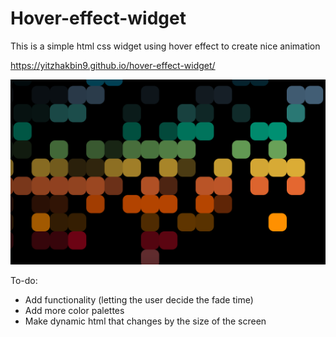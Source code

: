 
# Hover-effect-widget

This is a simple html css widget using hover effect to create nice animation

https://yitzhakbin9.github.io/hover-effect-widget/


![Image](https://raw.githubusercontent.com/Yitzhakbin9/hover-effect-widget/main/img.png)


To-do:
- Add functionality (letting the user decide the fade time)
- Add more color palettes
- Make dynamic html that changes by the size of the screen


